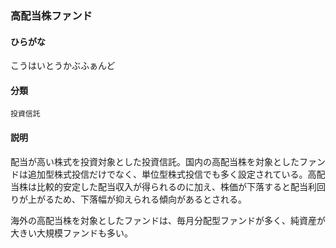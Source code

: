 <div style="display:none;">

## [あ行](securities-terms?id=あ行)
## [か行](securities-terms?id=か行)

</div>

### 高配当株ファンド

#### ひらがな

こうはいとうかぶふぁんど

#### 分類

`投資信託`

#### 説明

配当が高い株式を投資対象とした投資信託。国内の高配当株を対象としたファンドは追加型株式投信だけでなく、単位型株式投信でも多く設定されている。高配当株は比較的安定した配当収入が得られるのに加え、株価が下落すると配当利回りが上がるため、下落幅が抑えられる傾向があるとされる。
 
海外の高配当株を対象としたファンドは、毎月分配型ファンドが多く、純資産が大きい大規模ファンドも多い。

<div style="display:none;">

## [さ行](securities-terms?id=さ行)
## [た行](securities-terms?id=た行)
## [な行](securities-terms?id=な行)
## [は行](securities-terms?id=は行)
## [ま行](securities-terms?id=ま行)
## [や行](securities-terms?id=や行)
## [ら行](securities-terms?id=ら行)
## [わ行](securities-terms?id=わ行)
## [英数字・記号](securities-terms?id=英数字・記号)

</div>

